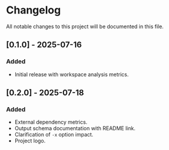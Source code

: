 # Changelog

All notable changes to this project will be documented in this file.

## [0.1.0] - 2025-07-16
### Added
- Initial release with workspace analysis metrics.

## [0.2.0] - 2025-07-18
### Added
- External dependency metrics.
- Output schema documentation with README link.
- Clarification of `-x` option impact.
- Project logo.

